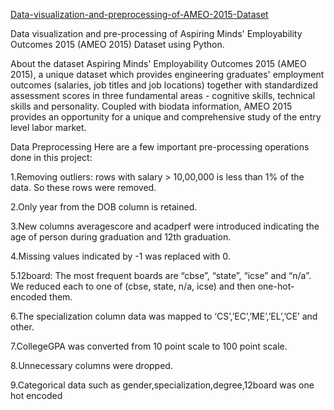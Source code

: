 [Data-visualization-and-preprocessing-of-AMEO-2015-Dataset](https://github.com/shravya-k45/AMEO-2015/)

Data visualization and pre-processing of Aspiring Minds' Employability Outcomes 2015 (AMEO 2015) Dataset using Python.

About the dataset
Aspiring Minds' Employability Outcomes 2015 (AMEO 2015), a unique dataset which provides engineering graduates' employment outcomes (salaries, job titles and job locations) together with standardized assessment scores in three fundamental areas - cognitive skills, technical skills and personality. Coupled with biodata information, AMEO 2015 provides an opportunity for a unique and comprehensive study of the entry level labor market.


Data Preprocessing
Here are a few important pre-processing operations done in this project:

1.Removing outliers: rows with salary > 10,00,000 is less than 1% of the data. So these rows were removed.

2.Only year from the DOB column is retained.

3.New columns averagescore and acadperf were introduced indicating the age of person during graduation and 12th graduation.

4.Missing values indicated by -1 was replaced with 0.

5.12board: The most frequent boards are “cbse”, “state”, “icse” and “n/a”. We reduced each to one of (cbse, state, n/a, icse) and then one-hot-encoded them.

6.The specialization column data was mapped to ‘CS’,’EC’,’ME’,’EL’,’CE’ and other.

7.CollegeGPA was converted from 10 point scale to 100 point scale.

8.Unnecessary columns were dropped.

9.Categorical data such as gender,specialization,degree,12board was one hot encoded
